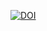 [![DOI](https://sandbox.zenodo.org/badge/801031994.svg)](https://sandbox.zenodo.org/doi/10.5072/zenodo.55311)
